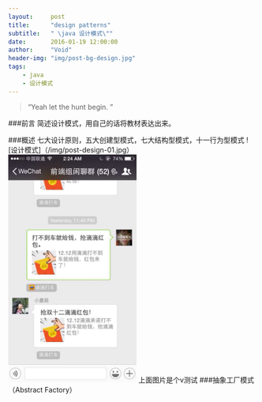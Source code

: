 ```yaml
---
layout:     post
title:      "design patterns"
subtitle:   " \java 设计模式\""
date:       2016-01-19 12:00:00
author:     "Void"
header-img: "img/post-bg-design.jpg"
tags:
    - java
    - 设计模式
---
```


> “Yeah let the hunt begin. ”

###前言
简述设计模式，用自己的话将教材表达出来。

###概述
七大设计原则，五大创建型模式，七大结构型模式，十一行为型模式
![设计模式]（/img/post-design-01.jpg）
    <img class="shadow" src="/img/in-post/post-kuaidi-2.jpg" width="260">
    上面图片是个v测试
###抽象工厂模式（Abstract Factory）
